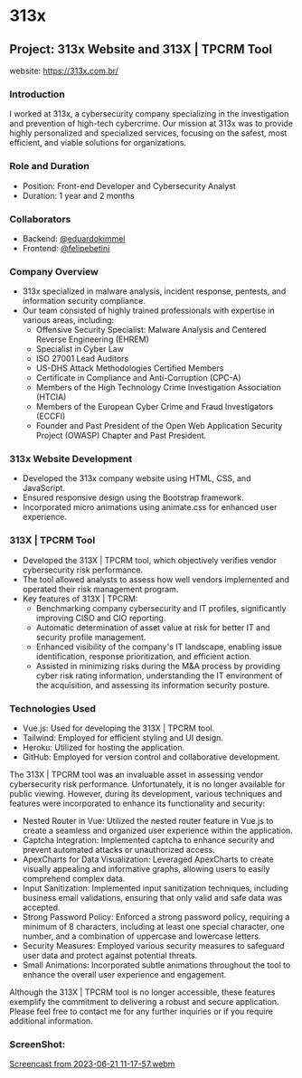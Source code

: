# 313x

## Project: 313x Website and 313X | TPCRM Tool

website: https://313x.com.br/

### Introduction
I worked at 313x, a cybersecurity company specializing in the investigation and prevention of high-tech cybercrime. Our mission at 313x was to provide highly personalized and specialized services, focusing on the safest, most efficient, and viable solutions for organizations.

### Role and Duration
- Position: Front-end Developer and Cybersecurity Analyst
- Duration: 1 year and 2 months

### Collaborators
- Backend: [@eduardokimmel](https://github.com/eduardokimmel)
- Frontend: [@felipebetini](https://github.com/felipebetini)

### Company Overview
- 313x specialized in malware analysis, incident response, pentests, and information security compliance.
- Our team consisted of highly trained professionals with expertise in various areas, including:
  - Offensive Security Specialist: Malware Analysis and Centered Reverse Engineering (EHREM)
  - Specialist in Cyber Law
  - ISO 27001 Lead Auditors
  - US-DHS Attack Methodologies Certified Members
  - Certificate in Compliance and Anti-Corruption (CPC-A)
  - Members of the High Technology Crime Investigation Association (HTCIA)
  - Members of the European Cyber Crime and Fraud Investigators (ECCFI)
  - Founder and Past President of the Open Web Application Security Project (OWASP) Chapter and Past President.

### 313x Website Development
- Developed the 313x company website using HTML, CSS, and JavaScript.
- Ensured responsive design using the Bootstrap framework.
- Incorporated micro animations using animate.css for enhanced user experience.

### 313X | TPCRM Tool
- Developed the 313X | TPCRM tool, which objectively verifies vendor cybersecurity risk performance.
- The tool allowed analysts to assess how well vendors implemented and operated their risk management program.
- Key features of 313X | TPCRM:
  - Benchmarking company cybersecurity and IT profiles, significantly improving CISO and CIO reporting.
  - Automatic determination of asset value at risk for better IT and security profile management.
  - Enhanced visibility of the company's IT landscape, enabling issue identification, response prioritization, and efficient action.
  - Assisted in minimizing risks during the M&A process by providing cyber risk rating information, understanding the IT environment of the acquisition, and assessing its information security posture.
  
### Technologies Used
- Vue.js: Used for developing the 313X | TPCRM tool.
- Tailwind: Employed for efficient styling and UI design.
- Heroku: Utilized for hosting the application.
- GitHub: Employed for version control and collaborative development.

The 313X | TPCRM tool was an invaluable asset in assessing vendor cybersecurity risk performance. Unfortunately, it is no longer available for public viewing. However, during its development, various techniques and features were incorporated to enhance its functionality and security:

- Nested Router in Vue: Utilized the nested router feature in Vue.js to create a seamless and organized user experience within the application.
- Captcha Integration: Implemented captcha to enhance security and prevent automated attacks or unauthorized access.
- ApexCharts for Data Visualization: Leveraged ApexCharts to create visually appealing and informative graphs, allowing users to easily comprehend complex data.
- Input Sanitization: Implemented input sanitization techniques, including business email validations, ensuring that only valid and safe data was accepted.
- Strong Password Policy: Enforced a strong password policy, requiring a minimum of 8 characters, including at least one special character, one number, and a combination of uppercase and lowercase letters.
- Security Measures: Employed various security measures to safeguard user data and protect against potential threats.
- Small Animations: Incorporated subtle animations throughout the tool to enhance the overall user experience and engagement.

Although the 313X | TPCRM tool is no longer accessible, these features exemplify the commitment to delivering a robust and secure application. Please feel free to contact me for any further inquiries or if you require additional information.

### ScreenShot:

[Screencast from 2023-06-21 11-17-57.webm](https://github.com/Felipebetini/313x/assets/54918415/cee7915d-1bdf-4a69-b53f-e0cceb97e05b)
